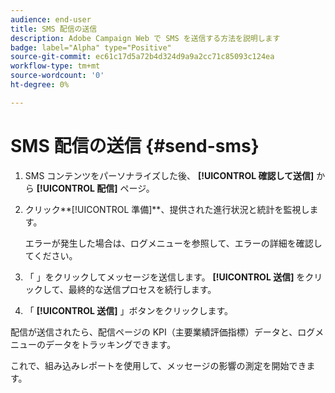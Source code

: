 ```yaml
---
audience: end-user
title: SMS 配信の送信
description: Adobe Campaign Web で SMS を送信する方法を説明します
badge: label="Alpha" type="Positive"
source-git-commit: ec61c17d5a72b4d324d9a9a2cc71c85093c124ea
workflow-type: tm+mt
source-wordcount: '0'
ht-degree: 0%

---
```


# SMS 配信の送信 {#send-sms}

1. SMS コンテンツをパーソナライズした後、 **[!UICONTROL 確認して送信]** から **[!UICONTROL 配信]** ページ。

1. クリック**[!UICONTROL 準備]**、提供された進行状況と統計を監視します。

   エラーが発生した場合は、ログメニューを参照して、エラーの詳細を確認してください。

1. 「 」をクリックしてメッセージを送信します。 **[!UICONTROL 送信]** をクリックして、最終的な送信プロセスを続行します。

1. 「 **[!UICONTROL 送信]** 」ボタンをクリックします。

配信が送信されたら、配信ページの KPI（主要業績評価指標）データと、ログメニューのデータをトラッキングできます。

これで、組み込みレポートを使用して、メッセージの影響の測定を開始できます。




